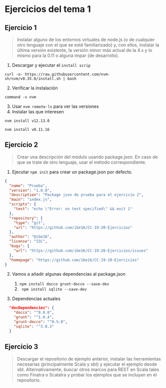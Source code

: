 # Ejercicios del tema 1 

## Ejercicio 1
>Instalar alguno de los entornos virtuales de node.js (o de cualquier otro lenguaje con el que se esté familiarizado) y, con ellos, instalar la última versión existente, la versión minor más actual de la 4.x y lo mismo para la 0.11 o alguna impar (de desarrollo).

1. Descargar y ejecutar el ```install scrip```

```curl -o- https://raw.githubusercontent.com/nvm-sh/nvm/v0.35.0/install.sh | bash```

2. Verificar la instalación

```command -v nvm```

3. Usar ```nvm remote-ls``` para ver las versiones
4. Instalar las que interesen

```nvm install v12.13.0``` 

```nvm install v0.11.16 ```

## Ejercicio 2
> Crear una descripción del módulo usando package.json. En caso de que se trate de otro lenguaje, usar el método correspondiente.

1. Ejecutar ```npm init``` para crear un package.json por defecto.

```json
{
  "name": "Prueba",
  "version": "1.0.0",
  "description": "Package json de prueba para el ejercicio 2",
  "main": "index.js",
  "scripts": {
    "test": "echo \"Error: no test specified\" && exit 1"
  },
  "repository": {
    "type": "git",
    "url": "https://github.com/ibe16/CC-19-20-Ejercicios"
  },
  "author": "@ibe16",
  "license": "ISC",
  "bugs": {
    "url": "https://github.com/ibe16/CC-19-20-Ejercicios/issues"
  },
  "homepage": "https://github.com/ibe16/CC-19-20-Ejercicios"
}
```

2. Vamos a añadir algunas dependencias al package.json
    1. ```npm install docco grunt-docco --save-dev```
    2. ``` npm install sqlite --save-dev```

3. Dependencias actuales
```json
  "devDependencies": {
    "docco": "^0.8.0",
    "grunt": "^1.0.4",
    "grunt-docco": "^0.5.0",
    "sqlite": "^3.0.3"
  }
```

## Ejercicio 3
> Descargar el repositorio de ejemplo anterior, instalar las herramientas necesarias (principalmente Scala y sbt) y ejecutar el ejemplo desde sbt. Alternativamente, buscar otros marcos para REST en Scala tales como Finatra o Scalatra y probar los ejemplos que se incluyan en el repositorio.